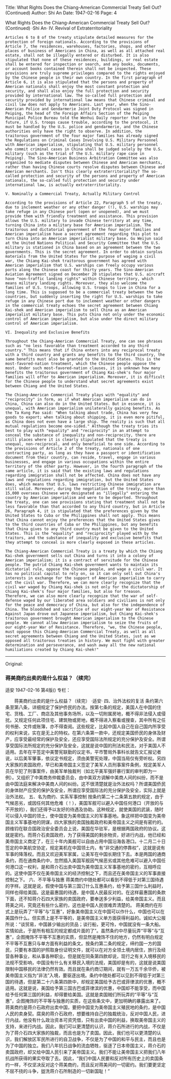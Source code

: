 Title: What Rights Does the Chiang-American Commercial Treaty Sell Out? (Continued)
Author: Shi An
Date: 1947-02-16
Page: 4

What Rights Does the Chiang-American Commercial Treaty Sell Out? (Continued)
    ·Shi An·
    IV. Revival of Extraterritoriality

    Articles 6 to 8 of the treaty stipulate detailed measures for the protection of foreign nationals. According to the provisions of Article 7, the residences, warehouses, factories, shops, and other places of business of Americans in China, as well as all attached real estate, shall not be illegally entered or disturbed. It is also stipulated that none of these residences, buildings, or real estate shall be entered for inspection or search, and any books, documents, or account books contained therein shall not be inspected. These provisions are truly supreme privileges compared to the rights enjoyed by the Chinese people in their own country. In the first paragraph of Article 6, it is also stipulated that the persons and property of American nationals shall enjoy the most constant protection and security, and shall also enjoy the full protection and security provided by international law. The so-called full protection and security provided by international law means that Chinese criminal and civil law does not apply to Americans. Last year, when the Sino-American Police and Gendarmerie Joint Duty Protocol was signed in Peiping, the head of the Foreign Affairs Section of the Peiping Municipal Police Bureau told the Wenhui Daily reporter that in the future, if U.S. troops cause trouble, according to the protocol, it must be handled by the U.S. police and gendarmerie, and the Chinese authorities only have the right to observe. In addition, the traitorous government of the four major families has already signed the Regulations on Criminal Cases Involving U.S. Military Personnel with American imperialism, stipulating that U.S. military personnel who commit criminal cases in China shall be judged solely by the U.S. military (such as the trial of the U.S. military rape case in Peiping). The Sino-American Business Arbitration Committee was also organized to mediate disputes between Chinese and American merchants, rather than having Chinese courts resolve disputes between Chinese and American merchants. Isn't this clearly extraterritoriality? The so-called protection and security of the persons and property of American nationals, the so-called full protection and security under international law, is actually extraterritoriality.

    V. Nominally a Commercial Treaty, Actually Military Control

    According to the provisions of Article 22, Paragraph 5 of the treaty, due to inclement weather or any other danger (!), U.S. warships may take refuge in any Chinese port (open or unopened), and we must provide them with friendly treatment and assistance. This provision allows the U.S. military to invade Chinese territory at any time, turning China into a military base for American imperialism. The traitorous and dictatorial government of the four major families and American imperialism have a secret agreement regarding this plot to turn China into an American imperialist military base. Gu Weijun said at the United Nations Political and Security Committee that the U.S. military is stationed in China based on an agreement between the two governments. This is the secret agreement. In order to obtain surplus materials from the United States for the purpose of waging a civil war, the Chiang Kai-shek traitorous government has agreed with American imperialism that U.S. warships can freely occupy various ports along the Chinese coast for thirty years. The Sino-American Aviation Agreement signed on December 20 stipulates that U.S. aircraft have "non-traffic landing rights" within Chinese territory, which means military landing rights. Moreover, they also welcome the families of U.S. troops, allowing U.S. troops to live in China for a long time. This is supposed to be a commercial treaty between the two countries, but suddenly inserting the right for U.S. warships to take refuge in any Chinese port due to inclement weather or other dangers in the commercial treaty echoes the secret agreement between Chiang Kai-shek and American imperialism to sell China as an American imperialist military base. This puts China not only under the economic control of American imperialism, but also under the direct military control of American imperialism.

    VI. Inequality and Exclusive Benefits

    Throughout the Chiang-American Commercial Treaty, one can see phrases such as "no less favorable than treatment accorded to any third country." This means that if China enters into any reciprocal treaty with a third country and grants any benefits to the third country, the same benefits must also be granted to the United States. This is the most-favored-nation treatment, which the Chinese people oppose the most. Under such most-favored-nation clauses, it is unknown how many benefits the traitorous government of Chiang Kai-shek's four major families will offer to American imperialism. Moreover, it is difficult for the Chinese people to understand what secret agreements exist between Chiang and the United States.

    The Chiang-American Commercial Treaty plays with "equality" and "reciprocity" in form, as if what American imperialism can do in China, China can also do in the United States. But in essence, it is unequal, with American imperialism unilaterally gaining benefits. As the Ta Kung Pao said: "When talking about trade, China has very few goods to export; when talking about shipping, it is even more pitiful, as China does not even have a large ship. The reality is such that all mutual regulations become one-sided." Although the treaty tries its best to play with "equality" and "reciprocity" in an attempt to conceal the substance of inequality and non-reciprocity, there are still places where it is clearly stipulated that the treaty is unequal, non-reciprocal, and only beneficial to one side. According to the provisions of Article 2 of the treaty, nationals of one contracting party, as long as they have a passport or identification document from their country, can reside, travel, engage in various businesses, and engage in various occupations within the entire territory of the other party. However, in the fourth paragraph of the same article, it is said that the existing laws and regulations regarding immigration shall not be affected. China does not have any laws and regulations regarding immigration, but the United States does, which means that U.S. laws restricting Chinese immigration are still valid. Moreover, during the negotiation of the treaty, more than 15,000 overseas Chinese were designated as "illegally" entering the country by American imperialism and were to be deported. Throughout the treaty, one can see provisions stating that treatment shall not be less favorable than that accorded to any third country, but in Article 26, Paragraph 4, it is stipulated that the preferences given by the United States to Cuba or the Philippines shall not apply. This means that China cannot enjoy the preferences that the United States gives to the third countries of Cuba or the Philippines, but any benefits that China gives to any third country must be given to the United States. This is the "equality" and "reciprocity" played with by the traitors, and the substance of inequality and exclusive benefits that they attempt to conceal is more clearly exposed in these articles.

    The Chiang-American Commercial Treaty is a treaty by which the Chiang Kai-shek government sells out China and turns it into a colony of American imperialism; it is a contract of servitude for the Chinese people. The putrid Chiang Kai-shek government wants to maintain its dictatorial rule, oppose the Chinese people, and wage a civil war. It has no political capital to rely on, so it can only sell out China's interests in exchange for the support of American imperialism to carry out the civil war. Therefore, we can more clearly recognize that the civil war waged by Chiang Kai-shek is not only for the dictatorship of Chiang Kai-shek's four major families, but also for treason. Therefore, we can also more clearly recognize that the war of self-defense waged by our liberated area soldiers and civilians is not only for the peace and democracy of China, but also for the independence of China. The bloodshed and sacrifice of our eight-year War of Resistance Against Japan drove out Japanese imperialism, but Chiang Kai-shek's traitorous government brought American imperialism to the Chinese people. We cannot allow American imperialism to seize the fruits of our eight-year War of Resistance. Therefore, "we, the Chinese people, must oppose this Chiang-American Commercial Treaty, as well as all secret agreements between Chiang and the United States, just as we opposed all traitorous treaties in history. We must fight with greater determination and perseverance, and wash away all the new national humiliations created by Chiang Kai-shek!"



<hr /> 

Original: 


### 蒋美商约出卖的是什么权益？（续完）
适安
1947-02-16
第4版()
专栏：

　　蒋美商约出卖的是什么权益？（续完）
    ·适安·
    四、治外法权的复活
    条约第六条至第八条，详细规定了保护侨民的办法。按第七条的规定，美国人在中国的住宅、货栈、工厂、商店及其他事务场所，以及一切附属房地，概不得非法侵入或侵扰。又规定任何此项住宅、建筑物或房地，概不得进入察看或搜查，其中所有之任何书册、文件或账簿，亦不得查阅。这些规定，比起中国人自己在自己国内所享受的权利来说，实在是无上的特权。在第六条第一款中，还规定美国侨民的身体及财产，应享受最经常的保护及安全，还应享受国际法所规定的充分保护及安全。所谓享受国际法所规定的充分保护及安全，这就是说中国的刑法和民法，对于美国人不适用。去年在平签定中美警宪联勤的议定书，平市警局外事科长就告文汇报记者说，以后美军肇事，依议定书规定，须由美警宪处理，中国当局仅有旁听权。另四大家族的卖国政府，早已和美帝国主义签定了美军人员刑事案件条例，规定美军人员在华犯了刑事案件，由美军单独裁判（如北平美军强奸暴行案的审判即为一例）。又组织了中美商务仲裁委员会，由中美双方调解中美商人间的纠纷，而不是由中国法庭来解决中美商人间的纠纷。这不很清楚就是治外法权吗？所谓美国侨民的身体财产应受的保护及安全，所谓应享受国际法的充分保护及安全，实际上就是治外法权。
    五、名为商约、实系军事控制
    按条约第二十二条第五款的规定，由于气候恶劣，或因任何其他危难（！），美国军舰可以避入中国任何港口（开放的与不开放的），我们还得予以友好的待遇及协助。这种规定，就使美国的武装，随时可以侵入中国的领土，使中国变为美帝国主义的军事基地。象这样把中国变为美帝国主义军事基地的阴谋，四大家族的卖国独裁政府和美帝国主义之间是有密约的。顾维钧在联合国政治安全委员会上说，美国在华驻军，是根据两国政府的协议。这就是密约。而蒋介石卖国政府，为了获得美国的剩余物资，好进行内战，他已经和美帝国主义商定了，在三十年内美舰可以自由占用中国沿海各港口。十二月二十日签定的中美航空协定，规定美机在中国领土内，有“非交通的停靠权”，这就是说有军事的降落权。而且又欢迎美军家属，让美军在中国长期住下去。本是两国的通商条约，而在通商条约中，忽然插入美国军舰因气候恶劣或其他危难可以避入中国任何港口这一权利，是和蒋介石出卖中国为美帝国主义军事基地的密约，互相呼应的。这使中国不仅在美帝国主义的经济控制之下，而且还在美帝国主义的军事直接控制之下。
    六、不平等与独惠
    蒋美商约中随处都可以看到不得低于对第三国待遇的字样。这就是说，假使中国与第三国订什么互惠条约，给予第三国什么利益时，同样也得给美国。这是最惠国的待遇，是中国人民最反对的。在这样最惠国的条款下面，还不知蒋介石四大家族的卖国政府，要奉送多少利益，给美帝国主义。而且蒋美之间，究竟还有些什么密约，这也是中国人民很难弄清楚的。
    蒋美商约在形式上是玩弄了“平等”与“互惠”，好象美帝国主义在中国可以作什么，中国也可以在美国作什么。但实质上是不平等的，是美帝国主义单方面获得利益的。诚如大公报所说：“谈贸易，中国甚少输出的货品；谈行船，更可怜，中国就没有一条大船。实情如此，于是所有相互的规定都成片面的了”。虽然条约中尽量玩弄“平等”与“互惠”，企图掩饰不平等不互惠的实质，但显然是掩饰不住的地方，仍然有明白规定不平等不互惠只与单方面有利益的条文。按条约第二条的规定，缔约国一方的国民，只要有本国的护照取身份证明文件，就可以在对方全领土境内居住，旅行及经营各种事业，和从事各种职业。但是就在同条第四款却说，现行之有关入境移民的法规不受影响，中国没有什么有关移民入境的法规，美国却是有的，这就是说美国限制中国移民的法律仍然有效。而且就在条约商订期间，就有一万五千余华侨，被美帝国主义指为“非法”入境，要驱逐出境。条约中随处都可以见到不得低于对第三国的待遇，但是第二十六条第四款中，却规定美国给予古巴或菲律滨的优惠，概不适用。这就是说，美国给予第三国古巴或菲律滨的优惠，中国却不能享受，而中国给予任何第三国的利益，却得要给美国。这就是卖国贼们所玩弄的“平等”与“互惠”，企图掩饰的不平等与独惠的实质，在这些条文中，更加明确的暴露出来了。
    蒋美商约是蒋介石政府出卖中国，要把中国变为美帝国主义殖民地的条约，是中国人民的卖身契。腐臭的蒋介石政府，想要维持自己的独裁统治，反对中国人民，进行内战，他没有什么政治资本可资凭借，只有出卖中国的利益，换取美帝国主义的支持，来进行内战。因此，我们可以更清楚的认识，蒋介石所进行的内战，不仅是为了蒋介石四大家族的独裁，而且也是为了卖国。因此，我们也可以更清楚的认识，我们解放区军民所进行的自卫战争，不仅是为了中国的和平与民主，而且也是为了中国的独立。我们八年抗日战争的流血牺牲，驱逐了日本帝国主义，蒋介石的卖国政府，却又给中国人民引来了美帝国主义。我们不能让美帝国主义把我们八年抗战所获得的果实夺取了去。因此，“我们中国人民要和反对所有历史上的卖国条约一样，不仅坚决反对这个蒋美商约，而且反对蒋美间的一切密约。我们要更坚定不屈不挠的斗争，盥洗蒋介石所制造的一切新国耻！”
